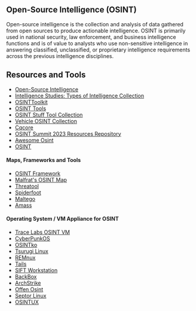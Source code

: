 Open-Source Intelligence (OSINT)
--------------------------------
Open-source intelligence is the collection and analysis of data gathered from open sources to produce actionable intelligence. OSINT is primarily used in national security, law enforcement, and business intelligence functions and is of value to analysts who use non-sensitive intelligence in answering classified, unclassified, or proprietary intelligence requirements across the previous intelligence disciplines.

Resources and Tools
-------------------
- [Open-Source Intelligence](https://www.sans.org/blog/what-is-open-source-intelligence/)
- [Intelligence Studies: Types of Intelligence Collection](https://usnwc.libguides.com/c.php?g=494120&p=3381426)
- [OSINTToolkit](https://one-plus.github.io/access.html)
- [OSINT Tools](https://github.com/Astrosp/osint-tools)
- [OSINT Stuff Tool Collection](https://github.com/cipher387/osint_stuff_tool_collection/)
- [Vehicle OSINT Collection](https://github.com/TheBurnsy/Vehicle-OSINT-Collection)
- [Cqcore](https://github.com/cqcore)
- [OSINT Summit 2023 Resources Repository](https://github.com/ranlo/osintsummit-2023-resources)
- [Awesome Osint](https://github.com/jivoi/awesome-osint)
- [OSINT](https://github.com/utilsec/osint)

#### Maps, Frameworks and Tools
- [OSINT Framework](https://osintframework.com/)
- [Malfrat's OSINT Map](https://map.malfrats.industries/)
- [Threatool](https://threatcops.com/)
- [Spiderfoot](https://github.com/smicallef/spiderfoot)
- [Maltego](https://www.maltego.com/)
- [Amass](https://github.com/owasp-amass/amass)

#### Operating System / VM Appliance for OSINT
- [Trace Labs OSINT VM](https://www.tracelabs.org/initiatives/osint-vm)
- [CyberPunkOS](https://github.com/cyberpunkOS/CyberPunkOS)
- [OSINTko](https://github.com/LinaYorda/OSINTko)
- [Tsurugi Linux](https://tsurugi-linux.org/downloads.php)
- [REMnux](https://docs.remnux.org/install-distro/get-virtual-appliance)
- [Tails](https://tails.net/install/index.en.html)
- [SIFT Workstation](https://www.sans.org/tools/sift-workstation/)
- [BackBox](https://www.backbox.org/)
- [ArchStrike](https://archstrike.org/)
- [Offen Osint](https://github.com/Double2Sky/OffenOsint)
- [Septor Linux](https://septor.sourceforge.io/)
- [OSINTUX](https://www.osintux.org/)
